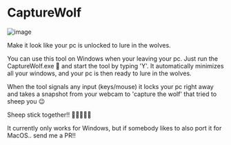 # CaptureWolf

![image](https://github.com/galadril/CaptureWolf/assets/14561640/1109335e-7d63-434f-9f05-7d5528b1973a)

Make it look like your pc is unlocked to lure in the wolves. 

You can use this tool on Windows when your leaving your pc. Just run the CaptureWolf.exe :wolf: and start the tool by typing 'Y'.
It automatically minimizes all your windows, and your pc is then ready to lure in the wolves.

When the tool signals any input (keys/mouse) it locks your pc right away and takes a snapshot from your webcam to 'capture the wolf' that tried to sheep you :wink:


Sheep stick together!! :sheep::sheep::sheep::sheep::sheep:


It currently only works for Windows, but if somebody likes to also port it for MacOS.. send me a PR!!
